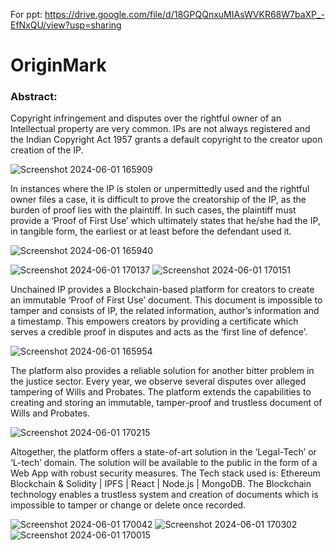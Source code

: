 For ppt: https://drive.google.com/file/d/18GPQQnxuMIAsWVKR68W7baXP_-EfNxQU/view?usp=sharing

# OriginMark

### Abstract:

Copyright infringement and disputes over the rightful owner of an Intellectual property are very common. IPs are not always registered and the Indian Copyright Act 1957 grants a default copyright to the creator upon creation of the IP.

![Screenshot 2024-06-01 165909](https://github.com/soaham-pimparkar/originmark/assets/113767354/4e8a29f1-ebda-435d-8a07-efcbd0572d6a)

In instances where the IP is stolen or unpermittedly used and the rightful owner files a case, it is difficult to prove the creatorship of the IP, as the burden of proof lies with the plaintiff. In such cases, the plaintiff must provide a ‘Proof of First Use’ which ultimately states that he/she had the IP, in tangible form, the earliest or at least before the defendant used it.

![Screenshot 2024-06-01 165940](https://github.com/soaham-pimparkar/originmark/assets/113767354/d0a11ff6-c74b-4fbb-9f6d-1ea48a7b234c)

![Screenshot 2024-06-01 170137](https://github.com/soaham-pimparkar/originmark/assets/113767354/284321a6-b947-4209-8d88-212e02cbab0c)
![Screenshot 2024-06-01 170151](https://github.com/soaham-pimparkar/originmark/assets/113767354/94a586c5-d1bb-40c4-95a1-a574eee99fb8)

Unchained IP provides a Blockchain-based platform for creators to create an immutable ‘Proof of First Use’ document. This document is impossible to tamper and consists of IP, the related information, author’s information and a timestamp. This empowers creators by providing a certificate which serves a credible proof in disputes and acts as the ‘first line of defence’.

![Screenshot 2024-06-01 165954](https://github.com/soaham-pimparkar/originmark/assets/113767354/dcfcdc4e-1c2b-4a86-a527-f6c7ce57b5bd)

The platform also provides a reliable solution for another bitter problem in the justice sector. Every year, we observe several disputes over alleged tampering of Wills and Probates. The platform extends the capabilities to creating and storing an immutable, tamper-proof and trustless document of Wills and Probates.

![Screenshot 2024-06-01 170215](https://github.com/soaham-pimparkar/originmark/assets/113767354/793f80d5-44b8-4934-bb02-0bb7f0b7df7a)

Altogether, the platform offers a state-of-art solution in the ‘Legal-Tech’ or ‘L-tech’ domain. The solution will be available to the public in the form of a Web App with robust security measures. The Tech stack used is: Ethereum Blockchain & Solidity | IPFS | React | Node.js | MongoDB. The Blockchain technology enables a trustless system and creation of documents which is impossible to tamper or change or delete once recorded.

![Screenshot 2024-06-01 170042](https://github.com/soaham-pimparkar/originmark/assets/113767354/90c8ae74-adbc-4701-9503-349e23e9ebf3)
![Screenshot 2024-06-01 170302](https://github.com/soaham-pimparkar/originmark/assets/113767354/5218501f-ab48-4b8a-bfbd-83182ae1e55c)
![Screenshot 2024-06-01 170015](https://github.com/soaham-pimparkar/originmark/assets/113767354/a56cb5a3-8a35-4321-86bf-a45ad5f5e035)
